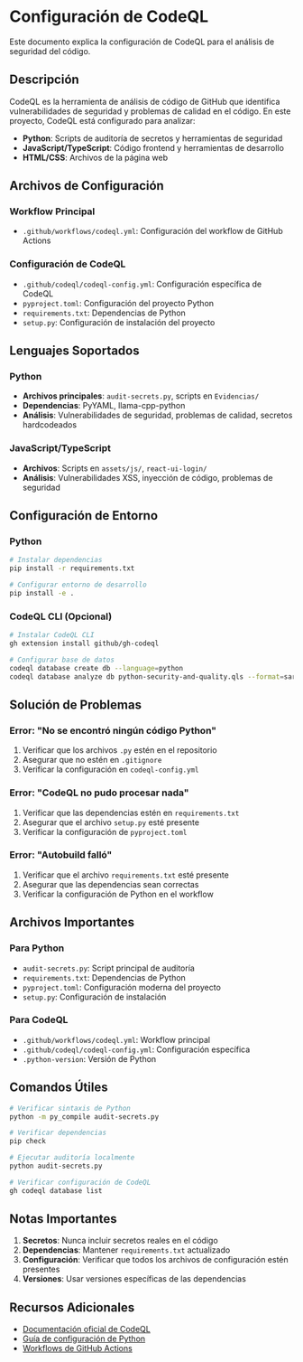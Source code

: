 # Configuración de CodeQL

Este documento explica la configuración de CodeQL para el análisis de seguridad del código.

## Descripción

CodeQL es la herramienta de análisis de código de GitHub que identifica vulnerabilidades de seguridad y problemas de calidad en el código. En este proyecto, CodeQL está configurado para analizar:

- **Python**: Scripts de auditoría de secretos y herramientas de seguridad
- **JavaScript/TypeScript**: Código frontend y herramientas de desarrollo
- **HTML/CSS**: Archivos de la página web

## Archivos de Configuración

### Workflow Principal
- `.github/workflows/codeql.yml`: Configuración del workflow de GitHub Actions

### Configuración de CodeQL
- `.github/codeql/codeql-config.yml`: Configuración específica de CodeQL
- `pyproject.toml`: Configuración del proyecto Python
- `requirements.txt`: Dependencias de Python
- `setup.py`: Configuración de instalación del proyecto

## Lenguajes Soportados

### Python
- **Archivos principales**: `audit-secrets.py`, scripts en `Evidencias/`
- **Dependencias**: PyYAML, llama-cpp-python
- **Análisis**: Vulnerabilidades de seguridad, problemas de calidad, secretos hardcodeados

### JavaScript/TypeScript
- **Archivos**: Scripts en `assets/js/`, `react-ui-login/`
- **Análisis**: Vulnerabilidades XSS, inyección de código, problemas de seguridad

## Configuración de Entorno

### Python
```bash
# Instalar dependencias
pip install -r requirements.txt

# Configurar entorno de desarrollo
pip install -e .
```

### CodeQL CLI (Opcional)
```bash
# Instalar CodeQL CLI
gh extension install github/gh-codeql

# Configurar base de datos
codeql database create db --language=python
codeql database analyze db python-security-and-quality.qls --format=sarif-latest --output=results.sarif
```

## Solución de Problemas

### Error: "No se encontró ningún código Python"
1. Verificar que los archivos `.py` estén en el repositorio
2. Asegurar que no estén en `.gitignore`
3. Verificar la configuración en `codeql-config.yml`

### Error: "CodeQL no pudo procesar nada"
1. Verificar que las dependencias estén en `requirements.txt`
2. Asegurar que el archivo `setup.py` esté presente
3. Verificar la configuración de `pyproject.toml`

### Error: "Autobuild falló"
1. Verificar que el archivo `requirements.txt` esté presente
2. Asegurar que las dependencias sean correctas
3. Verificar la configuración de Python en el workflow

## Archivos Importantes

### Para Python
- `audit-secrets.py`: Script principal de auditoría
- `requirements.txt`: Dependencias de Python
- `pyproject.toml`: Configuración moderna del proyecto
- `setup.py`: Configuración de instalación

### Para CodeQL
- `.github/workflows/codeql.yml`: Workflow principal
- `.github/codeql/codeql-config.yml`: Configuración específica
- `.python-version`: Versión de Python

## Comandos Útiles

```bash
# Verificar sintaxis de Python
python -m py_compile audit-secrets.py

# Verificar dependencias
pip check

# Ejecutar auditoría localmente
python audit-secrets.py

# Verificar configuración de CodeQL
gh codeql database list
```

## Notas Importantes

1. **Secretos**: Nunca incluir secretos reales en el código
2. **Dependencias**: Mantener `requirements.txt` actualizado
3. **Configuración**: Verificar que todos los archivos de configuración estén presentes
4. **Versiones**: Usar versiones específicas de las dependencias

## Recursos Adicionales

- [Documentación oficial de CodeQL](https://codeql.github.com/)
- [Guía de configuración de Python](https://codeql.github.com/docs/codeql-language-guides/python/)
- [Workflows de GitHub Actions](https://docs.github.com/en/actions)
